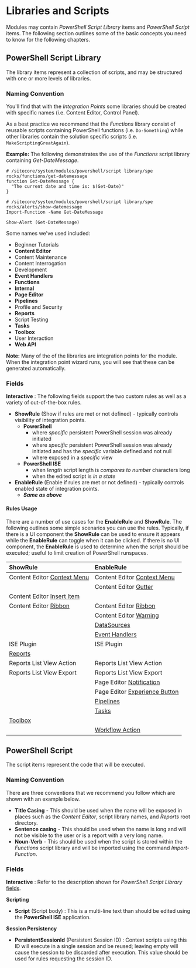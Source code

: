 # Libraries and Scripts

Modules may contain _PowerShell Script Library_ items and _PowerShell Script_ items. The following section outlines some of the basic concepts you need to know for the following chapters.

## PowerShell Script Library

The library items represent a collection of scripts, and may be structured with one or more levels of libraries.

### Naming Convention

You'll find that with the _Integration Points_ some libraries should be created with specific names \(i.e. Content Editor, Control Panel\).

As a best practice we recommend that the _Functions_ library consist of reusable scripts containing PowerShell functions \(i.e. `Do-Something`\) while other libraries contain the solution specific scripts \(i.e. `MakeScriptingGreatAgain`\).

**Example:** The following demonstrates the use of the _Functions_ script library containing _Get-DateMessage_.

```text
# /sitecore/system/modules/powershell/script library/spe rocks/functions/get-datemessage
function Get-DateMessage {
  "The current date and time is: $(Get-Date)"
}
```

```text
# /sitecore/system/modules/powershell/script library/spe rocks/alerts/show-datemessage
Import-Function -Name Get-DateMessage

Show-Alert (Get-DateMessage)
```

Some names we've used included:

* Beginner Tutorials
* **Content Editor**
* Content Maintenance
* Content Interrogation
* Development
* **Event Handlers**
* **Functions**
* **Internal**
* **Page Editor**
* **Pipelines**
* Profile and Security
* **Reports**
* Script Testing
* **Tasks**
* **Toolbox**
* User Interaction
* **Web API**

**Note:** Many of the of the libraries are integration points for the module. When the integration point wizard runs, you will see that these can be generated automatically.

### Fields

**Interactive** : The following fields support the two custom rules as well as a variety of out-of-the-box rules.

* **ShowRule** \(Show if rules are met or not defined\) - typically controls visibility of integration points.
  * **PowerShell**
    * where _specific_ persistent PowerShell session was already initiated
    * where _specific_ persistent PowerShell session was already initiated and has the _specific_ variable defined and not null
    * where exposed in a _specific_ view
  * **PowerShell ISE**
    * when _length_ script length is _compares to_ _number_ characters long
    * when the edited script is _in a state_
* **EnableRule** \(Enable if rules are met or not defined\) - typically controls enabled state of integration points.
  * _**Same as above**_ 

#### Rules Usage

There are a number of use cases for the **EnableRule** and **ShowRule**. The following outlines some simple scenarios you can use the rules. Typically, if there is a UI component the **ShowRule** can be used to ensure it appears while the **EnableRule** can toggle when it can be clicked. If there is no UI component, the **EnableRule** is used to determine when the script should be executed; useful to limit creation of PowerShell runspaces.

| ShowRule | EnableRule |
| :--- | :--- |
| Content Editor [Context Menu](integration-points/content-editor.md#context-menu) | Content Editor [Context Menu](integration-points/content-editor.md#context-menu) |
|  | Content Editor [Gutter](integration-points/content-editor.md#gutter) |
| Content Editor [Insert Item](integration-points/content-editor.md#insert-item) |  |
| Content Editor [Ribbon](integration-points/content-editor.md#ribbon) | Content Editor [Ribbon](integration-points/content-editor.md#ribbon) |
|  | Content Editor [Warning](integration-points/content-editor.md#warning) |
|  | [DataSources](integration-points/data-sources.md) |
|  | [Event Handlers](integration-points/event-handlers.md) |
| ISE Plugin | ISE Plugin |
| [Reports](integration-points/reports/) |  |
| Reports List View Action | Reports List View Action |
| Reports List View Export | Reports List View Export |
|  | Page Editor [Notification](integration-points/page-editor.md#notification) |
|  | Page Editor [Experience Button](integration-points/page-editor.md#experience-button) |
|  | [Pipelines](integration-points/pipelines.md) |
|  | [Tasks](integration-points/tasks/) |
| [Toolbox](integration-points/toolbox.md) |  |
|  | [Workflow Action](integration-points/workflows.md) |

## PowerShell Script

The script items represent the code that will be executed.

### Naming Convention

There are three conventions that we recommend you follow which are shown with an example below.

* **Title Casing** - This should be used when the name will be exposed in places such as the _Content Editor_, script library names, and _Reports_ root directory.
* **Sentence casing** - This should be used when the name is long and will not be visible to the user or is a report with a very long name.
* **Noun-Verb** - This should be used when the script is stored within the _Functions_ script library and will be imported using the command _Import-Function_.

### Fields

**Interactive** : Refer to the description shown for _PowerShell Script Library_ [fields](libraries-and-scripts.md#fields).

**Scripting**

* **Script** \(Script body\) : This is a multi-line text than should be edited using the **PowerShell ISE** application. 

**Session Persistency**

* **PersistentSessionId** \(Persistent Session ID\) : Context scripts using this ID will execute in a single session and be reused; leaving empty will cause the session to be discarded after execution. This value should be used for rules requesting the session ID.

